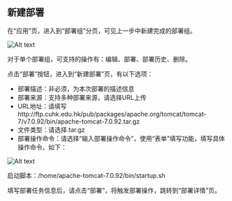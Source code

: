 ## 新建部署

在“应用”页，进入到“部署组”分页，可见上一步中新建完成的部署组。

![Alt text](https://github.com/jdcloudcom/cn/blob/codedeploy/image/CodeDeploy/starting9.png)

对于单个部署组，可支持的操作有：编辑、部署、部署历史、删除。

点击“部署”按钮，进入到“新建部署”页，有以下选项：

- 部署描述：非必须，为本次部署的描述信息
- 部署来源：支持多种部署来源，请选择URL上传
- URL地址：请填写http://ftp.cuhk.edu.hk/pub/packages/apache.org/tomcat/tomcat-7/v7.0.92/bin/apache-tomcat-7.0.92.tar.gz
- 文件类型：请选择.tar.gz
- 部署操作命令：请选择“输入部署操作命令”，使用“表单”填写功能，填写具体操作命令，如下：      

![Alt text](https://github.com/jdcloudcom/cn/blob/codedeploy/image/CodeDeploy/starting17.png)

启动脚本：/home/apache-tomcat-7.0.92/bin/startup.sh

填写部署任务信息后，请点击“部署”，将触发部署操作，跳转到“部署详情”页。
